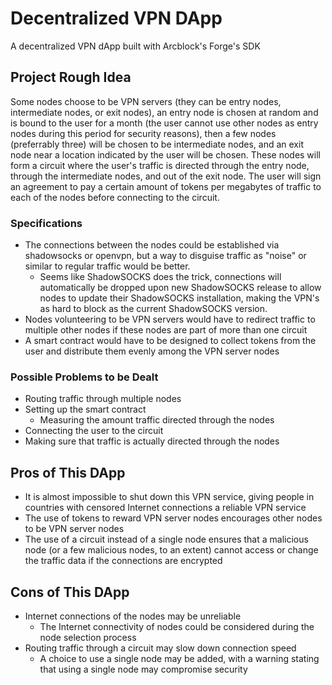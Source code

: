 # Decentralized VPN DApp
A decentralized VPN dApp built with Arcblock's Forge's SDK

## Project Rough Idea

Some nodes choose to be VPN servers (they can be entry nodes, intermediate nodes, or exit nodes), an entry node is chosen at random and is bound to the user for a month (the user cannot use other nodes as entry nodes during this period for security reasons), then a few nodes (preferrably three) will be chosen to be intermediate nodes, and an exit node near a location indicated by the user will be chosen. These nodes will form a circuit where the user's traffic is directed through the entry node, through the intermediate nodes, and out of the exit node. The user will sign an agreement to pay a certain amount of tokens per megabytes of traffic to each of the nodes before connecting to the circuit.

### Specifications

- The connections between the nodes could be established via shadowsocks or openvpn, but a way to disguise traffic as "noise" or similar to regular traffic would be better.
  - Seems like ShadowSOCKS does the trick, connections will automatically be dropped upon new ShadowSOCKS release to allow nodes to update their ShadowSOCKS installation, making the VPN's as hard to block as the current ShadowSOCKS version.
- Nodes volunteering to be VPN servers would have to redirect traffic to multiple other nodes if these nodes are part of more than one circuit
- A smart contract would have to be designed to collect tokens from the user and distribute them evenly among the VPN server nodes

### Possible Problems to be Dealt

- Routing traffic through multiple nodes
- Setting up the smart contract
  - Measuring the amount traffic directed through the nodes
- Connecting the user to the circuit
- Making sure that traffic is actually directed through the nodes

## Pros of This DApp

- It is almost impossible to shut down this VPN service, giving people in countries with censored Internet connections a reliable VPN service
- The use of tokens to reward VPN server nodes encourages other nodes to be VPN server nodes
- The use of a circuit instead of a single node ensures that a malicious node (or a few malicious nodes, to an extent) cannot access or change the traffic data if the connections are encrypted

## Cons of This DApp

- Internet connections of the nodes may be unreliable
  - The Internet connectivity of nodes could be considered during the node selection process
- Routing traffic through a circuit may slow down connection speed
  - A choice to use a single node may be added, with a warning stating that using a single node may compromise security
